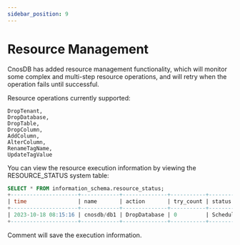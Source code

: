 ```yaml
---
sidebar_position: 9
---
```


# Resource Management

CnosDB has added resource management functionality, which will monitor some complex and multi-step resource operations, and will retry when the operation fails until successful.

Resource operations currently supported:

```
DropTenant,
DropDatabase,
DropTable,
DropColumn,
AddColumn,
AlterColumn,
RenameTagName,
UpdateTagValue
```

You can view the resource execution information by viewing the RESOURCE_STATUS system table:

```sql
SELECT * FROM information_schema.resource_status;
+---------------------+------------+--------------+-----------+----------+---------+
| time                | name       | action       | try_count | status   | comment |
+---------------------+------------+--------------+-----------+----------+---------+
| 2023-10-18 08:15:16 | cnosdb/db1 | DropDatabase | 0         | Schedule |         |
+---------------------+------------+--------------+-----------+----------+---------+
```

Comment will save the execution information.
